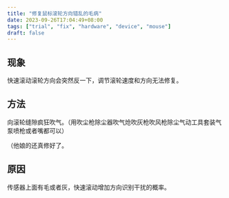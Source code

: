 ```yaml
---
title: "修复鼠标滚轮方向错乱的毛病"
date: 2023-09-26T17:04:49+08:00
tags: ["trial", "fix", "hardware", "device", "mouse"]
draft: false
---
```

## 现象

快速滚动滚轮方向会突然反一下，调节滚轮速度和方向无法修复。

## 方法

向滚轮缝隙疯狂吹气。（用吹尘枪除尘器吹气炝吹灰枪吹风枪除尘气动工具套装气泵喷枪或者嘴都可以）

（他娘的还真修好了。

## 原因

传感器上面有毛或者灰，快速滚动增加方向识别干扰的概率。
